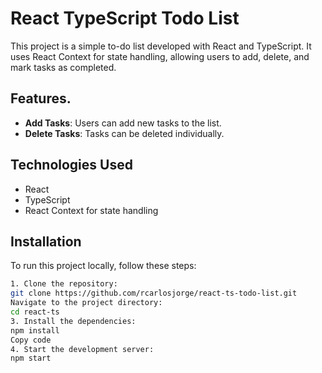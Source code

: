 # React TypeScript Todo List

This project is a simple to-do list developed with React and TypeScript. It uses React Context for state handling, allowing users to add, delete, and mark tasks as completed.

## Features.

- **Add Tasks**: Users can add new tasks to the list.
- **Delete Tasks**: Tasks can be deleted individually.

## Technologies Used

- React
- TypeScript
- React Context for state handling

## Installation

To run this project locally, follow these steps:

````bash
1. Clone the repository:
git clone https://github.com/rcarlosjorge/react-ts-todo-list.git
Navigate to the project directory:
cd react-ts
3. Install the dependencies:
npm install
Copy code
4. Start the development server:
npm start
